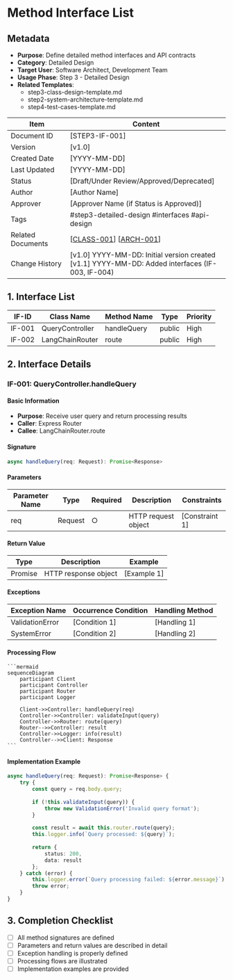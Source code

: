 # Method Interface List

## Metadata
- **Purpose**: Define detailed method interfaces and API contracts
- **Category**: Detailed Design
- **Target User**: Software Architect, Development Team
- **Usage Phase**: Step 3 - Detailed Design
- **Related Templates**: 
  - step3-class-design-template.md
  - step2-system-architecture-template.md
  - step4-test-cases-template.md

| Item | Content |
|------|---------|
| Document ID | [STEP3-IF-001] |
| Version | [v1.0] |
| Created Date | [YYYY-MM-DD] |
| Last Updated | [YYYY-MM-DD] |
| Status | [Draft/Under Review/Approved/Deprecated] |
| Author | [Author Name] |
| Approver | [Approver Name (if Status is Approved)] |
| Tags | #step3-detailed-design #interfaces #api-design |
| Related Documents | [[CLASS-001](./step3-class-design-template.md)] [[ARCH-001](./step2-system-architecture-template.md)] |
| Change History | [v1.0] YYYY-MM-DD: Initial version created<br>[v1.1] YYYY-MM-DD: Added interfaces (IF-003, IF-004) |

## 1. Interface List

| IF-ID | Class Name | Method Name | Type | Priority |
|-------|------------|-------------|------|----------|
| IF-001 | QueryController | handleQuery | public | High |
| IF-002 | LangChainRouter | route | public | High |

## 2. Interface Details

### IF-001: QueryController.handleQuery

#### Basic Information
- **Purpose**: Receive user query and return processing results
- **Caller**: Express Router
- **Callee**: LangChainRouter.route

#### Signature
```typescript
async handleQuery(req: Request): Promise<Response>
```

#### Parameters
| Parameter Name | Type | Required | Description | Constraints |
|----------------|------|----------|-------------|-------------|
| req | Request | ○ | HTTP request object | [Constraint 1] |

#### Return Value
| Type | Description | Example |
|------|-------------|---------|
| Promise<Response> | HTTP response object | [Example 1] |

#### Exceptions
| Exception Name | Occurrence Condition | Handling Method |
|----------------|---------------------|-----------------|
| ValidationError | [Condition 1] | [Handling 1] |
| SystemError | [Condition 2] | [Handling 2] |

#### Processing Flow
````mermaid
```mermaid
sequenceDiagram
    participant Client
    participant Controller
    participant Router
    participant Logger

    Client->>Controller: handleQuery(req)
    Controller->>Controller: validateInput(query)
    Controller->>Router: route(query)
    Router-->>Controller: result
    Controller->>Logger: info(result)
    Controller-->>Client: Response
```
````

#### Implementation Example
```typescript
async handleQuery(req: Request): Promise<Response> {
    try {
        const query = req.body.query;
        
        if (!this.validateInput(query)) {
            throw new ValidationError('Invalid query format');
        }
        
        const result = await this.router.route(query);
        this.logger.info(`Query processed: ${query}`);
        
        return {
            status: 200,
            data: result
        };
    } catch (error) {
        this.logger.error(`Query processing failed: ${error.message}`);
        throw error;
    }
}
```

## 3. Completion Checklist
- [ ] All method signatures are defined
- [ ] Parameters and return values are described in detail
- [ ] Exception handling is properly defined
- [ ] Processing flows are illustrated
- [ ] Implementation examples are provided